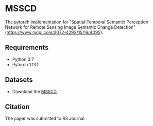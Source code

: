 # MSSCD

The pytorch implementation for "Spatial-Temporal Semantic Perception Network for Remote Sensing Image Semantic Change Detection"(https://www.mdpi.com/2072-4292/15/16/4095). 


## Requirements

- Python 3.7
- Pytorch 1.13.1


## Datasets

- Download the [MSSCD](链接：https://pan.baidu.com/s/1niKMHZBfqe8qtDSgjCYhNg?pwd=r0u7)





## Citation

The paper was submitted to RS Journal.
